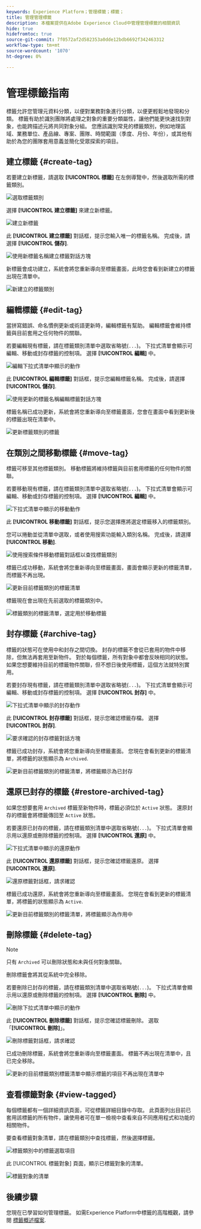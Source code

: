 ```yaml
---
keywords: Experience Platform；管理標籤；標籤；
title: 管理管理標籤
description: 本檔案提供在Adobe Experience Cloud中管理管理標籤的相關資訊
hide: true
hidefromtoc: true
source-git-commit: 7f0572af2d582353a0dde12bdb6692f342463312
workflow-type: tm+mt
source-wordcount: '1070'
ht-degree: 0%

---
```


# 管理標籤指南

標籤允許您管理元資料分類，以便對業務對象進行分類，以便更輕鬆地發現和分類。 標籤有助於識別團隊將處理之對象的重要分類屬性，讓他們能更快速找到對象，也能跨描述元將共同對象分組。 您應該識別常見的標籤類別，例如地理區域、業務單位、產品線、專案、團隊、時間範圍（季度、月份、年份），或其他有助於為您的團隊套用意義並簡化受眾探索的項目。 

## 建立標籤 {#create-tag}

若要建立新標籤，請選取 **[!UICONTROL 標籤]** 在左側導覽中，然後選取所需的標籤類別。

![選取標籤類別](./images/tag-selection.png)

選擇 **[!UICONTROL 建立標籤]** 來建立新標籤。

![建立新標籤](./images/new-tag.png)

此 **[!UICONTROL 建立標籤]** 對話框，提示您輸入唯一的標籤名稱。 完成後，請選擇 **[!UICONTROL 儲存]**.

![使用新標籤名稱建立標籤對話方塊](./images/create-tag-dialog.png)

新標籤會成功建立，系統會將您重新導向至標籤畫面，此時您會看到新建立的標籤出現在清單中。

![新建立的標籤類別](./images/new-tag-listed.png)

## 編輯標籤 {#edit-tag}

當拼寫錯誤、命名慣例更新或術語更新時，編輯標籤有幫助。 編輯標籤會維持標籤與目前套用之任何物件的關聯。

若要編輯現有標籤，請在標籤類別清單中選取省略號(`...`)。 下拉式清單會顯示可編輯、移動或封存標籤的控制項。 選擇 **[!UICONTROL 編輯]** 中。

![編輯下拉式清單中顯示的動作](./images/edit-action.png)

此 **[!UICONTROL 編輯標籤]** 對話框，提示您編輯標籤名稱。 完成後，請選擇 **[!UICONTROL 儲存]**.

![使用更新的標籤名稱編輯標籤對話方塊](./images/edit-dialog.png)

標籤名稱已成功更新，系統會將您重新導向至標籤畫面，您會在畫面中看到更新後的標籤出現在清單中。

![更新標籤類別的標籤](./images/updated-tag-listed.png)

## 在類別之間移動標籤 {#move-tag}

標籤可移至其他標籤類別。 移動標籤將維持標籤與目前套用標籤的任何物件的關聯。

若要移動現有標籤，請在標籤類別清單中選取省略號(`...`)。 下拉式清單會顯示可編輯、移動或封存標籤的控制項。 選擇 **[!UICONTROL 編輯]** 中。

![下拉式清單中顯示的移動動作](./images/move-action.png)

此 **[!UICONTROL 移動標籤]** 對話框，提示您選擇應將選定標籤移入的標籤類別。

您可以捲動並從清單中選取，或者使用搜索功能輸入類別名稱。 完成後，請選擇 **[!UICONTROL 移動]**.

![使用搜索條件移動標籤對話框以查找標籤類別](./images/move-dialog.png)

標籤已成功移動，系統會將您重新導向至標籤畫面，畫面會顯示更新的標籤清單，而標籤不再出現。

![更新目前標籤類別的標籤清單](./images/current-tag-category.png)

標籤現在會出現在先前選取的標籤類別中。

![標籤類別的標籤清單，選定用於移動標籤](./images/moved-to-tag-category.png)

## 封存標籤 {#archive-tag}

標籤的狀態可在使用中和封存之間切換。 封存的標籤不會從已套用的物件中移除，但無法再套用至新物件。 對於每個標籤，所有對象中都會反映相同的狀態。 如果您想要維持目前的標籤物件關聯，但不想日後使用標籤，這個方法就特別實用。

若要封存現有標籤，請在標籤類別清單中選取省略號(`...`)。 下拉式清單會顯示可編輯、移動或封存標籤的控制項。 選擇 **[!UICONTROL 封存]** 中。

![下拉式清單中顯示的封存動作](./images/archive-action.png)

此 **[!UICONTROL 封存標籤]** 對話框，提示您確認標籤存檔。 選擇 **[!UICONTROL 封存]**.

![要求確認的封存標籤對話方塊](./images/archive-dialog.png)

標籤已成功封存，系統會將您重新導向至標籤畫面。 您現在會看到更新的標籤清單，將標籤的狀態顯示為 `Archived`.

![更新目前標籤類別的標籤清單，將標籤顯示為已封存](./images/archive-status.png)

## 還原已封存的標籤 {#restore-archived-tag}

如果您想要套用 `Archived` 標籤至新物件時，標籤必須位於 `Active` 狀態。 還原封存的標籤會將標籤傳回至 `Active` 狀態。

若要還原已封存的標籤，請在標籤類別清單中選取省略號(`...`)。 下拉式清單會顯示用以還原或刪除標籤的控制項。 選擇 **[!UICONTROL 還原]** 中。

![下拉式清單中顯示的還原動作](./images/restore-action.png)

此 **[!UICONTROL 還原標籤]** 對話框，提示您確認標籤還原。 選擇 **[!UICONTROL 還原]**.

![還原標籤對話框，請求確認](./images/restore-dialog.png)

標籤已成功還原，系統會將您重新導向至標籤畫面。 您現在會看到更新的標籤清單，將標籤的狀態顯示為 `Active`.

![更新目前標籤類別的標籤清單，將標籤顯示為作用中](./images/restored-active-status.png)

## 刪除標籤 {#delete-tag}

>[!NOTE]
>
>只有 `Archived` 可以刪除狀態和未與任何對象關聯。

刪除標籤會將其從系統中完全移除。

若要刪除已封存的標籤，請在標籤類別清單中選取省略號(`...`)。 下拉式清單會顯示用以還原或刪除標籤的控制項。 選擇 **[!UICONTROL 刪除]** 中。

![刪除下拉式清單中顯示的動作](./images/delete-action.png)

此 **[!UICONTROL 刪除標籤]** 對話框，提示您確認標籤刪除。 選取「**[!UICONTROL 刪除]**」。

![刪除標籤對話框，請求確認](./images/delete-dialog.png)

已成功刪除標籤，系統會將您重新導向至標籤畫面。 標籤不再出現在清單中，且已完全移除。

![更新的目前標籤類別標籤清單中顯示標籤的項目不再出現在清單中](./images/deleted-updated-list.png)

## 查看標籤對象 {#view-tagged}

每個標籤都有一個詳細資訊頁面，可從標籤詳細目錄中存取。 此頁面列出目前已套用該標籤的所有物件，讓使用者可在單一檢視中查看來自不同應用程式和功能的相關物件。

要查看標籤對象清單，請在標籤類別中查找標籤，然後選擇標籤。

![標籤類別中的標籤選取項目](./images/view-tag-selection.png)

此 [!UICONTROL 標籤對象] 頁面，顯示已標籤對象的清單。

![標籤對象的清單](./images/tagged-objects.png)

## 後續步驟

您現在已學習如何管理標籤。 如需Experience Platform中標籤的高階概觀，請參閱 [標籤概述檔案](../overview.md).
